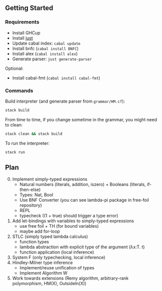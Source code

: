 ## Getting Started

### Requirements

- Install GHCup
- Install [just](https://github.com/casey/just)
- Update cabal index: `cabal update`
- Install bnfc (`cabal install BNFC`)
- Install alex (`cabal install alex`)
- Generate parser: `just generate-parser`

Optional:

- Install cabal-fmt (`cabal install cabal-fmt`)

### Commands

Build interpreter (and generate parser from `grammar/HM.cf`):

```sh
stack build
```

From time to time, if you change sometime in the grammar, you might need to clean:

```sh
stack clean && stack build
```

To run the interpreter:

```sh
stack run
```

## Plan

0. Implement simply-typed expressions
   - Natural numbers (literals, addition, iszero) + Booleans (literals, if-then-else)
   - Types: Nat, Bool
   - Use BNF Converter (you can see lambda-pi package in free-foil repository)
   - REPL
   - typecheck ((1 + true) should trigger a type error)
1. Add let-bindings with variables to simply-typed expressions
   - use free foil + TH (for bound variables)
   - maybe add for-loop
2. STLC (simply typed lambda calculus)
   - function types
   - lambda abstraction with explicit type of the argument (λx:T. t)
   - function application (local inference)
3. System F (only typechecking, local inference)
4. Hindley-Milner type inference
   - Implement/reuse unification of types
   - Implement Algorithm W
5. Work towards extensions (Remy algorithm, arbitrary-rank polymorphism, HM(X), OutsideIn(X))
